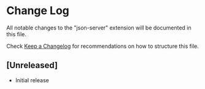 # Change Log

All notable changes to the "json-server" extension will be documented in this file.

Check [Keep a Changelog](http://keepachangelog.com/) for recommendations on how to structure this file.

## [Unreleased]

- Initial release